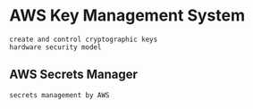 # AWS Key Management System
	create and control cryptographic keys
	hardware security model

## AWS Secrets Manager
	secrets management by AWS
